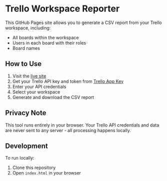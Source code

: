 # Trello Workspace Reporter

This GitHub Pages site allows you to generate a CSV report from your Trello workspace, including:

- All boards within the workspace
- Users in each board with their roles
- Board names

## How to Use

1. Visit the [live site](https://your-username.github.io/trello-workspace-reporter)
2. Get your Trello API key and token from [Trello App Key](https://trello.com/app-key)
3. Enter your API credentials
4. Select your workspace
5. Generate and download the CSV report

## Privacy Note

This tool runs entirely in your browser. Your Trello API credentials and data are never sent to any server - all processing happens locally.

## Development

To run locally:
1. Clone this repository
2. Open `index.html` in your browser

